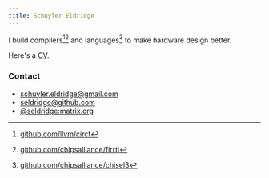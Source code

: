 ```yaml
---
title: Schuyler Eldridge
---
```


I build compilers[^github/llvm/circt][^github/chipsalliance/firrtl] and languages[^github/chipsalliance/chisel3] to make hardware design better.

[^github/chipsalliance/chisel3]: [github.com/chipsalliance/chisel3](https://github.com/chipsalliance/chisel3)
[^github/chipsalliance/firrtl]: [github.com/chipsalliance/firrtl](https://github.com/chipsalliance/firrtl)
[^github/llvm/circt]: [github.com/llvm/circt](https://github.com/llvm/circt)

Here's a [CV](schuyler-eldridge-cv.pdf).

### Contact

- [schuyler.eldridge@gmail.com](mailto:schuyler.eldridge@gmail.com)
- [seldridge@github.com](https://github.com/seldridge)
- [\@seldridge:matrix.org](https://matrix.to/#/@seldridge:matrix.org)
